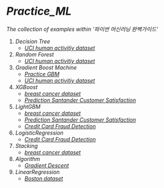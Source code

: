 # *Practice_ML*

*The collection of examples within '파이썬 머신러닝 완벽가이드'*

1. *Decision Tree*
   - *[UCI human activitiy dataset](https://github.com/ominiv/Practice_ML/blob/master/Practice/UCI_Human_activity_dataset.ipynb)*
2. *Random Forest*
   - *[UCI human activitiy dataset](https://github.com/ominiv/Practice_ML/blob/master/Practice/UCI_Human_activity_dataset.ipynb)*
3. *Gradient Boost Machine*
   - *[Practice GBM](https://github.com/ominiv/Practice_ML/blob/master/Practice/Practice%20GBM.ipynb)*
   - *[UCI human activitiy dataset](https://github.com/ominiv/Practice_ML/blob/master/Practice/UCI_Human_activity_dataset.ipynb)*
4. *XGBoost*
   - *[breast cancer dataset](https://github.com/ominiv/Practice_ML/blob/master/Practice/breast%20cancer%20dataset.ipynb)*
   - *[Prediction Santander Customer Satisfaction](https://github.com/ominiv/Practice_ML/blob/master/Practice/prediction-santander-customer-satisfaction.ipynb)*
5. *LightGBM*
   - *[breast cancer dataset](https://github.com/ominiv/Practice_ML/blob/master/Practice/breast%20cancer%20dataset.ipynb)*
   - *[Prediction Santander Customer Satisfaction](https://github.com/ominiv/Practice_ML/blob/master/Practice/prediction-santander-customer-satisfaction.ipynb)*
   - *[Credit Card Fraud Detection](https://github.com/ominiv/Practice_ML/blob/master/Practice/credit-card-fraud-detection.ipynb)*
6. *LogisticRegression*
   - *[Credit Card Fraud Detection](https://github.com/ominiv/Practice_ML/blob/master/Practice/credit-card-fraud-detection.ipynb)*
7. *Stacking*
   - *[breast cancer dataset](https://github.com/ominiv/Practice_ML/blob/master/Practice/breast%20cancer%20dataset.ipynb)*
8. *Algorithm*
   - *[Gradient Descent](https://github.com/ominiv/Practice_ML/blob/master/Practice/Gradient%20Descent.ipynb)*
9. *LinearRegression*
   - *[Boston dataset]('https://github.com/ominiv/Practice_ML/blob/master/Practice/boston%20dataset.ipynb')*